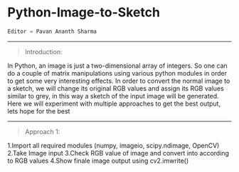 # Python-Image-to-Sketch


```python
Editor = Pavan Ananth Sharma
```

---------------------------------------------------------------------------------------------------------------------------------------------------------------------------

>Introduction:

In Python, an image is just a two-dimensional array of integers. So one can do a couple of matrix manipulations using various python modules in order to get some very interesting effects. In order to convert the normal image to a sketch, we will change its original RGB values and assign its RGB values similar to grey, in this way a sketch of the input image will be generated. Here we will experiment with multiple approaches to get the best output, lets hope for the best

---------------------------------------------------------------------------------------------------------------------------------------------------------------------------

>Approach 1:

1.Import all required modules (numpy, imageio, scipy.ndimage, OpenCV)
2.Take Image input
3.Check RGB value of image and convert into according to RGB values
4.Show finale image output using cv2.imwrite()


